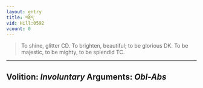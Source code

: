 ```yaml
---
layout: entry
title: བརྗིད་
vid: Hill:0592
vcount: 0
---
```

> To shine, glitter CD\. To brighten, beautiful; to be glorious DK\. To be majestic, to be mighty, to be splendid TC\.

---
Volition: _Involuntary_
Arguments: _Obl-Abs_
---

